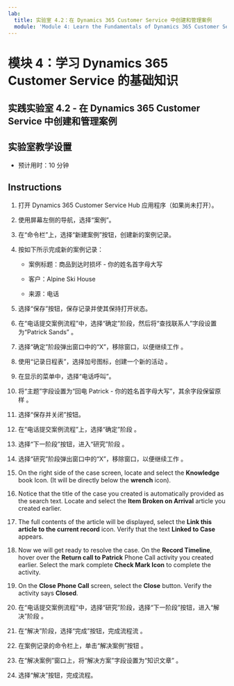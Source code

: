 ```yaml
---
lab:
  title: 实验室 4.2：在 Dynamics 365 Customer Service 中创建和管理案例
  module: 'Module 4: Learn the Fundamentals of Dynamics 365 Customer Service'
---
```


<a name="module-4-learn-the-fundamentals-of-dynamics-365-customer-service"></a>模块 4：学习 Dynamics 365 Customer Service 的基础知识
========================

## <a name="practice-lab-42---create-and-manage-cases-in-dynamics-365-customer-service"></a>实践实验室 4.2 - 在 Dynamics 365 Customer Service 中创建和管理案例

## <a name="lab-setup"></a>实验室教学设置

  - 预计用时：10 分钟

## <a name="instructions"></a>Instructions

1. 打开 Dynamics 365 Customer Service Hub 应用程序（如果尚未打开）。 

2. 使用屏幕左侧的导航，选择“案例”。 

3. 在“命令栏”上，选择“新建案例”按钮，创建新的案例记录。 

4. 按如下所示完成新的案例记录：

    - 案例标题：商品到达时损坏 - 你的姓名首字母大写

    - 客户：Alpine Ski House

    - 来源：电话

5. 选择“保存”按钮，保存记录并使其保持打开状态。 

6. 在“电话提交案例流程”中，选择“确定”阶段，然后将“查找联系人”字段设置为“Patrick Sands”   。 

7. 选择“确定”阶段弹出窗口中的“X”，移除窗口，以便继续工作 。 

8. 使用“记录日程表”，选择加号图标，创建一个新的活动 。 

9. 在显示的菜单中，选择“电话呼叫”。

10. 将“主题”字段设置为“回电 Patrick - 你的姓名首字母大写”，其余字段保留原样 。 

11. 选择“保存并关闭”按钮。 

12. 在“电话提交案例流程”上，选择“确定”阶段 。

13. 选择“下一阶段”按钮，进入“研究”阶段 。 

14. 选择“研究”阶段弹出窗口中的“X”，移除窗口，以便继续工作 。 

15. On the right side of the case screen, locate and select the <bpt id="p1">**</bpt>Knowledge<ept id="p1">**</ept> book Icon. (It will be directly below the <bpt id="p1">**</bpt>wrench<ept id="p1">**</ept> icon).

16. Notice that the title of the case you created is automatically provided as the search text. Locate and select the <bpt id="p1">**</bpt>Item Broken on Arrival<ept id="p1">**</ept> article you created earlier. 

17. The full contents of the article will be displayed, select the <bpt id="p1">**</bpt>Link this article to the current record<ept id="p1">**</ept> icon. Verify that the text <bpt id="p1">**</bpt>Linked to Case<ept id="p1">**</ept> appears. 

18. Now we will get ready to resolve the case. On the <bpt id="p1">**</bpt>Record Timeline<ept id="p1">**</ept>, hover over the <bpt id="p2">**</bpt>Return call to Patrick<ept id="p2">**</ept> Phone Call activity you created earlier. Select the mark complete <bpt id="p1">**</bpt>Check Mark Icon<ept id="p1">**</ept> to complete the activity. 

19. On the <bpt id="p1">**</bpt>Close Phone Call<ept id="p1">**</ept> screen, select the <bpt id="p2">**</bpt>Close<ept id="p2">**</ept> button. Verify the activity says <bpt id="p1">**</bpt>Closed<ept id="p1">**</ept>. 

20. 在“电话提交案例流程”中，选择“研究”阶段，选择“下一阶段”按钮，进入“解决”阶段   。 

21. 在“解决”阶段，选择“完成”按钮，完成流程流 。 

22. 在案例记录的命令栏上，单击“解决案例”按钮 。

23. 在“解决案例”窗口上，将“解决方案”字段设置为“知识文章”  。 

24. 选择“解决”按钮，完成流程。 
